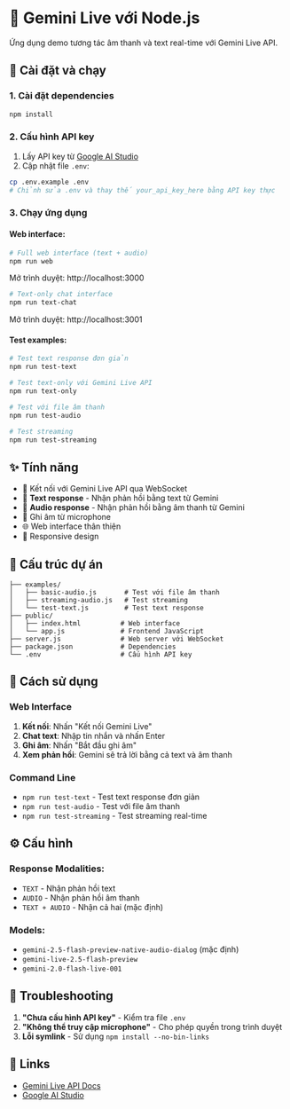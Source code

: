 # 🎤 Gemini Live với Node.js

Ứng dụng demo tương tác âm thanh và text real-time với Gemini Live API.

## 🚀 Cài đặt và chạy

### 1. Cài đặt dependencies

```bash
npm install
```

### 2. Cấu hình API key

1. Lấy API key từ [Google AI Studio](https://aistudio.google.com/app/apikey)
2. Cập nhật file `.env`:

```bash
cp .env.example .env
# Chỉnh sửa .env và thay thế your_api_key_here bằng API key thực
```

### 3. Chạy ứng dụng

#### Web interface:

```bash
# Full web interface (text + audio)
npm run web
```

Mở trình duyệt: http://localhost:3000

```bash
# Text-only chat interface
npm run text-chat
```

Mở trình duyệt: http://localhost:3001

#### Test examples:

```bash
# Test text response đơn giản
npm run test-text

# Test text-only với Gemini Live API
npm run text-only

# Test với file âm thanh
npm run test-audio

# Test streaming
npm run test-streaming
```

## ✨ Tính năng

- 🔗 Kết nối với Gemini Live API qua WebSocket
- 💬 **Text response** - Nhận phản hồi bằng text từ Gemini
- 🎵 **Audio response** - Nhận phản hồi bằng âm thanh từ Gemini
- 🎤 Ghi âm từ microphone
- 🌐 Web interface thân thiện
- 📱 Responsive design

## 📁 Cấu trúc dự án

```
├── examples/
│   ├── basic-audio.js       # Test với file âm thanh
│   ├── streaming-audio.js   # Test streaming
│   └── test-text.js         # Test text response
├── public/
│   ├── index.html          # Web interface
│   └── app.js              # Frontend JavaScript
├── server.js               # Web server với WebSocket
├── package.json            # Dependencies
└── .env                    # Cấu hình API key
```

## 🎯 Cách sử dụng

### Web Interface

1. **Kết nối**: Nhấn "Kết nối Gemini Live"
2. **Chat text**: Nhập tin nhắn và nhấn Enter
3. **Ghi âm**: Nhấn "Bắt đầu ghi âm"
4. **Xem phản hồi**: Gemini sẽ trả lời bằng cả text và âm thanh

### Command Line

- `npm run test-text` - Test text response đơn giản
- `npm run test-audio` - Test với file âm thanh
- `npm run test-streaming` - Test streaming real-time

## ⚙️ Cấu hình

### Response Modalities:

- `TEXT` - Nhận phản hồi text
- `AUDIO` - Nhận phản hồi âm thanh
- `TEXT + AUDIO` - Nhận cả hai (mặc định)

### Models:

- `gemini-2.5-flash-preview-native-audio-dialog` (mặc định)
- `gemini-live-2.5-flash-preview`
- `gemini-2.0-flash-live-001`

## 🔧 Troubleshooting

1. **"Chưa cấu hình API key"** - Kiểm tra file `.env`
2. **"Không thể truy cập microphone"** - Cho phép quyền trong trình duyệt
3. **Lỗi symlink** - Sử dụng `npm install --no-bin-links`

## 🔗 Links

- [Gemini Live API Docs](https://ai.google.dev/gemini-api/docs/live-api)
- [Google AI Studio](https://aistudio.google.com/)
